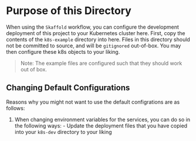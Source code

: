 # Purpose of this Directory

When using the `Skaffold` workflow, you can configure
the development deployment of this project to your Kubernetes cluster here.
First, copy the contents of the `k8s-example` directory into here. Files in this
directory should not be committed to source, and will be `gitignored`
out-of-box. You may then configure these k8s objects to your liking.

> Note: The example files are configured such that they should work out of box.

## Changing Default Configurations

Reasons why you might not want to use the default configrations are as follows:

1. When changing environment variables for the services, you can do so in the
   following ways: - Update the deployment files that you have copied into your `k8s-dev` directory
   to your liking
